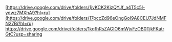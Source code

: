 [https://drive.google.com/drive/folders/1jvKCK2KizQYJf_a4T5c5l-ydwz7MXhA9?hl=ru](https://drive.google.com/drive/folders/17pccZd96eOngGoI9A8CEU7JdNMFN27Bi?hl=ru)
https://drive.google.com/drive/folders/1kqfhRsZAGIO6mWjvFzOB0TjkFKatrGtC?usp=sharing
